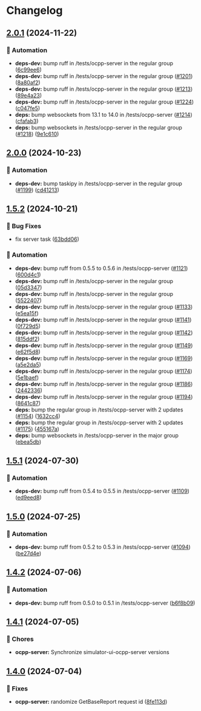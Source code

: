 # Changelog

## [2.0.1](https://github.com/SAP/e-mobility-charging-stations-simulator/compare/ocpp-server@v2.0.0...ocpp-server@v2.0.1) (2024-11-22)


### 🤖 Automation

* **deps-dev:** bump ruff in /tests/ocpp-server in the regular group ([6c99ee6](https://github.com/SAP/e-mobility-charging-stations-simulator/commit/6c99ee6a02a4c98147c2f47b085faef12d850a73))
* **deps-dev:** bump ruff in /tests/ocpp-server in the regular group ([#1201](https://github.com/SAP/e-mobility-charging-stations-simulator/issues/1201)) ([8a80af2](https://github.com/SAP/e-mobility-charging-stations-simulator/commit/8a80af287e23d31f24fde579f0db6b68405f3091))
* **deps-dev:** bump ruff in /tests/ocpp-server in the regular group ([#1213](https://github.com/SAP/e-mobility-charging-stations-simulator/issues/1213)) ([89e4a23](https://github.com/SAP/e-mobility-charging-stations-simulator/commit/89e4a238ab0be07503d933dcb62ae3688497c123))
* **deps-dev:** bump ruff in /tests/ocpp-server in the regular group ([#1224](https://github.com/SAP/e-mobility-charging-stations-simulator/issues/1224)) ([c047fe5](https://github.com/SAP/e-mobility-charging-stations-simulator/commit/c047fe50eca6da3b32136bd4ce8b8a99346bc8db))
* **deps:** bump websockets from 13.1 to 14.0 in /tests/ocpp-server ([#1214](https://github.com/SAP/e-mobility-charging-stations-simulator/issues/1214)) ([cfafab3](https://github.com/SAP/e-mobility-charging-stations-simulator/commit/cfafab382b0379a6f38a215c69908917e31de434))
* **deps:** bump websockets in /tests/ocpp-server in the regular group ([#1218](https://github.com/SAP/e-mobility-charging-stations-simulator/issues/1218)) ([9e1c610](https://github.com/SAP/e-mobility-charging-stations-simulator/commit/9e1c6101dbeaa175122a8810bc3c94521b49da61))

## [2.0.0](https://github.com/SAP/e-mobility-charging-stations-simulator/compare/ocpp-server@v1.5.2...ocpp-server@v2.0.0) (2024-10-23)

### 🤖 Automation

- **deps-dev:** bump taskipy in /tests/ocpp-server in the regular group ([#1199](https://github.com/SAP/e-mobility-charging-stations-simulator/issues/1199)) ([cd41213](https://github.com/SAP/e-mobility-charging-stations-simulator/commit/cd41213f50caaf842c4cc078ce5907adba68c05b))

## [1.5.2](https://github.com/SAP/e-mobility-charging-stations-simulator/compare/ocpp-server@v1.5.1...ocpp-server@v1.5.2) (2024-10-21)

### 🐞 Bug Fixes

- fix server task ([63bdd06](https://github.com/SAP/e-mobility-charging-stations-simulator/commit/63bdd06f6a605d56e31dfc2787b259d190dea56c))

### 🤖 Automation

- **deps-dev:** bump ruff from 0.5.5 to 0.5.6 in /tests/ocpp-server ([#1121](https://github.com/SAP/e-mobility-charging-stations-simulator/issues/1121)) ([600d4c1](https://github.com/SAP/e-mobility-charging-stations-simulator/commit/600d4c16c67c6c91c97368aa59931faa86ccfc23))
- **deps-dev:** bump ruff in /tests/ocpp-server in the regular group ([05d3347](https://github.com/SAP/e-mobility-charging-stations-simulator/commit/05d3347e16f1a64531c1f9a8020f5196634d7062))
- **deps-dev:** bump ruff in /tests/ocpp-server in the regular group ([5522407](https://github.com/SAP/e-mobility-charging-stations-simulator/commit/5522407ca7c53f5eb5c92f066bba27502959afc0))
- **deps-dev:** bump ruff in /tests/ocpp-server in the regular group ([#1133](https://github.com/SAP/e-mobility-charging-stations-simulator/issues/1133)) ([e5ea15f](https://github.com/SAP/e-mobility-charging-stations-simulator/commit/e5ea15fc2a6ca7679c9eefdb5a3f56163341ea07))
- **deps-dev:** bump ruff in /tests/ocpp-server in the regular group ([#1141](https://github.com/SAP/e-mobility-charging-stations-simulator/issues/1141)) ([0f729d5](https://github.com/SAP/e-mobility-charging-stations-simulator/commit/0f729d55a33898e17bc7eae9c6789e5460e9ec29))
- **deps-dev:** bump ruff in /tests/ocpp-server in the regular group ([#1142](https://github.com/SAP/e-mobility-charging-stations-simulator/issues/1142)) ([815ddf2](https://github.com/SAP/e-mobility-charging-stations-simulator/commit/815ddf2b89991ca7450c5edbb43cd34fd0c5655a))
- **deps-dev:** bump ruff in /tests/ocpp-server in the regular group ([#1149](https://github.com/SAP/e-mobility-charging-stations-simulator/issues/1149)) ([e62f5d8](https://github.com/SAP/e-mobility-charging-stations-simulator/commit/e62f5d862ff66ba33559c3852d63df159359a0e1))
- **deps-dev:** bump ruff in /tests/ocpp-server in the regular group ([#1169](https://github.com/SAP/e-mobility-charging-stations-simulator/issues/1169)) ([a5e2da5](https://github.com/SAP/e-mobility-charging-stations-simulator/commit/a5e2da5d5e46970afadc6d4933d997830bbd7b42))
- **deps-dev:** bump ruff in /tests/ocpp-server in the regular group ([#1174](https://github.com/SAP/e-mobility-charging-stations-simulator/issues/1174)) ([5e1baef](https://github.com/SAP/e-mobility-charging-stations-simulator/commit/5e1baef5574abfe01f8891acc97ad87c9e98018b))
- **deps-dev:** bump ruff in /tests/ocpp-server in the regular group ([#1186](https://github.com/SAP/e-mobility-charging-stations-simulator/issues/1186)) ([2442336](https://github.com/SAP/e-mobility-charging-stations-simulator/commit/2442336b709ce2848b26f7210bb9d22cff12dc39))
- **deps-dev:** bump ruff in /tests/ocpp-server in the regular group ([#1194](https://github.com/SAP/e-mobility-charging-stations-simulator/issues/1194)) ([8641c87](https://github.com/SAP/e-mobility-charging-stations-simulator/commit/8641c876f7bca338bfa81546298917576a7503c2))
- **deps:** bump the regular group in /tests/ocpp-server with 2 updates ([#1154](https://github.com/SAP/e-mobility-charging-stations-simulator/issues/1154)) ([1632cc4](https://github.com/SAP/e-mobility-charging-stations-simulator/commit/1632cc430da54a1ca9511f1ebe261ac6a260ac4a))
- **deps:** bump the regular group in /tests/ocpp-server with 2 updates ([#1175](https://github.com/SAP/e-mobility-charging-stations-simulator/issues/1175)) ([455167a](https://github.com/SAP/e-mobility-charging-stations-simulator/commit/455167a9345be3811196083fbb54c3db22be62c7))
- **deps:** bump websockets in /tests/ocpp-server in the major group ([ebea5db](https://github.com/SAP/e-mobility-charging-stations-simulator/commit/ebea5dbf6b4b042cb481ef7a7d0686c2d56ea1f4))

## [1.5.1](https://github.com/SAP/e-mobility-charging-stations-simulator/compare/ocpp-server@v1.5.0...ocpp-server@v1.5.1) (2024-07-30)

### 🤖 Automation

- **deps-dev:** bump ruff from 0.5.4 to 0.5.5 in /tests/ocpp-server ([#1109](https://github.com/SAP/e-mobility-charging-stations-simulator/issues/1109)) ([ed9eed8](https://github.com/SAP/e-mobility-charging-stations-simulator/commit/ed9eed87bba1bee5b0a7cb06d96a5ad40a2278eb))

## [1.5.0](https://github.com/SAP/e-mobility-charging-stations-simulator/compare/ocpp-server@v1.4.2...ocpp-server@v1.5.0) (2024-07-25)

### 🤖 Automation

- **deps-dev:** bump ruff from 0.5.2 to 0.5.3 in /tests/ocpp-server ([#1094](https://github.com/SAP/e-mobility-charging-stations-simulator/issues/1094)) ([be27d4e](https://github.com/SAP/e-mobility-charging-stations-simulator/commit/be27d4eacbbc58857c7c8a3caac51383f920b2f9))

## [1.4.2](https://github.com/SAP/e-mobility-charging-stations-simulator/compare/ocpp-server@v1.4.1...ocpp-server@v1.4.2) (2024-07-06)

### 🤖 Automation

- **deps-dev:** bump ruff from 0.5.0 to 0.5.1 in /tests/ocpp-server ([b6f8b09](https://github.com/SAP/e-mobility-charging-stations-simulator/commit/b6f8b09baf035ba075a837cb9199e821b2deb6fa))

## [1.4.1](https://github.com/SAP/e-mobility-charging-stations-simulator/compare/ocpp-server@v1.4.0...ocpp-server@v1.4.1) (2024-07-05)

### 🧹 Chores

- **ocpp-server:** Synchronize simulator-ui-ocpp-server versions

## [1.4.0](https://github.com/SAP/e-mobility-charging-stations-simulator/compare/ocpp-server-v1.3.7...ocpp-server@v1.4.0) (2024-07-04)

### 🐞 Fixes

- **ocpp-server:** randomize GetBaseReport request id ([8fe113d](https://github.com/SAP/e-mobility-charging-stations-simulator/commit/8fe113d7ae764df93daaa7a69c6fe810b6703587))
